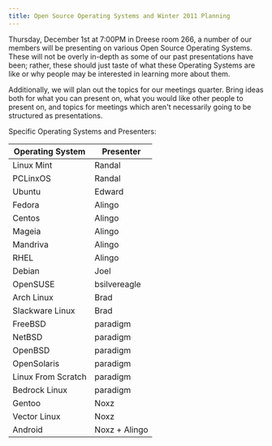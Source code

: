 ```yaml
---
title: Open Source Operating Systems and Winter 2011 Planning
---
```

Thursday, December 1st at 7:00PM in Dreese room 266, a number of our members will be presenting on various Open Source Operating Systems.  These will not be overly in-depth as some of our past presentations have been; rather, these should just taste of what these Operating Systems are like or why people may be interested in learning more about them.

Additionally, we will plan out the topics for our meetings quarter. Bring ideas both for what you can present on, what you would like other people to present on, and topics for meetings which aren't necessarily going to be structured as presentations.
<!--break-->
Specific Operating Systems and Presenters:



| Operating System    | Presenter           |
| ------------- |-------------|
Linux Mint       |  Randal
PCLinxOS       |    Randal
Ubuntu          |    Edward
Fedora           |   Alingo
Centos            |  Alingo
Mageia             | Alingo
Mandriva     |       Alingo
RHEL            |    Alingo
Debian          |    Joel
OpenSUSE     |       bsilvereagle
Arch Linux       |   Brad
Slackware Linux |    Brad
FreeBSD          |   paradigm
NetBSD            |  paradigm
OpenBSD          |   paradigm
OpenSolaris       |  paradigm
Linux From Scratch | paradigm
Bedrock Linux     |  paradigm
Gentoo          |    Noxz
Vector Linux   |     Noxz
Android           |  Noxz + Alingo
